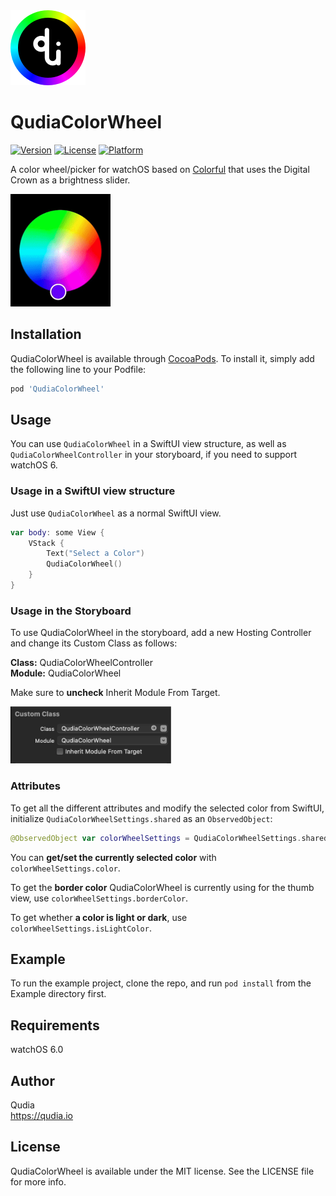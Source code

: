 <img src="https://raw.githubusercontent.com/qudia/QudiaColorWheel/master/readme_images/appicon.png" width="120">

# QudiaColorWheel

[![Version](https://img.shields.io/cocoapods/v/QudiaColorWheel.svg?style=flat)](https://cocoapods.org/pods/QudiaColorWheel)
[![License](https://img.shields.io/cocoapods/l/QudiaColorWheel.svg?style=flat)](https://cocoapods.org/pods/QudiaColorWheel)
[![Platform](https://img.shields.io/cocoapods/p/QudiaColorWheel.svg?style=flat)](https://cocoapods.org/pods/QudiaColorWheel)

A color wheel/picker for watchOS based on [Colorful](https://github.com/hayashi311/Color-Picker-for-iOS) that uses the Digital Crown as a brightness slider.

<img src="https://raw.githubusercontent.com/qudia/QudiaColorWheel/master/readme_images/capture.gif" alt="Screen Capture" width="160">

## Installation

QudiaColorWheel is available through [CocoaPods](https://cocoapods.org). To install it, simply add the following line to your Podfile:

```ruby
pod 'QudiaColorWheel'
```

## Usage

You can use `QudiaColorWheel` in a SwiftUI view structure, as well as `QudiaColorWheelController` in your storyboard, if you need to support watchOS 6.

### Usage in a SwiftUI view structure

Just use  `QudiaColorWheel` as a normal SwiftUI view.

```swift
var body: some View {
    VStack {
        Text("Select a Color")
        QudiaColorWheel()
    }
}
```

### Usage in the Storyboard

To use QudiaColorWheel in the storyboard, add a new Hosting Controller and change its Custom Class as follows:

**Class:** QudiaColorWheelController  
**Module:** QudiaColorWheel

Make sure to **uncheck** Inherit Module From Target.

<img src="https://raw.githubusercontent.com/qudia/QudiaColorWheel/master/readme_images/storyboard_custom_class.png" alt="Screen Capture" width="257">

### Attributes

To get all the different attributes and modify the selected color from SwiftUI, initialize `QudiaColorWheelSettings.shared` as an `ObservedObject`:

```swift
@ObservedObject var colorWheelSettings = QudiaColorWheelSettings.shared
```

You can **get/set the currently selected color** with `colorWheelSettings.color`.

To get the **border color** QudiaColorWheel is currently using for the thumb view, use `colorWheelSettings.borderColor`.

To get whether **a color is light or dark**, use `colorWheelSettings.isLightColor`.

## Example

To run the example project, clone the repo, and run `pod install` from the Example directory first.

## Requirements

watchOS 6.0

## Author

Qudia  
https://qudia.io

## License

QudiaColorWheel is available under the MIT license. See the LICENSE file for more info.
